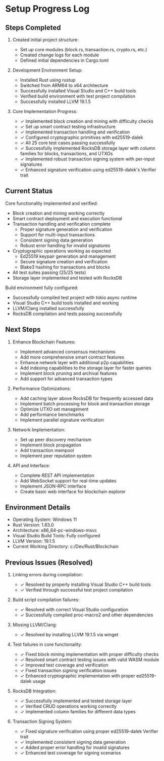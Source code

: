 # Setup Progress Log

## Steps Completed

1. Created initial project structure:
   - Set up core modules (block.rs, transaction.rs, crypto.rs, etc.)
   - Created change logs for each module
   - Defined initial dependencies in Cargo.toml

2. Development Environment Setup:
   - Installed Rust using rustup
   - Switched from ARM64 to x64 architecture
   - Successfully installed Visual Studio and C++ build tools
   - Verified build environment with test project compilation
   - Successfully installed LLVM 19.1.5

3. Core Implementation Progress:
   - ✓ Implemented block creation and mining with difficulty checks
   - ✓ Set up smart contract testing infrastructure
   - ✓ Implemented transaction handling and verification
   - ✓ Configured cryptographic primitives with ed25519-dalek
   - ✓ All 25 core test cases passing successfully
   - ✓ Successfully implemented RocksDB storage layer with column families for blocks, transactions, and UTXOs
   - ✓ Implemented robust transaction signing system with per-input signatures
   - ✓ Enhanced signature verification using ed25519-dalek's Verifier trait

## Current Status

Core functionality implemented and verified:
- Block creation and mining working correctly
- Smart contract deployment and execution functional
- Transaction handling and verification complete
  - Proper signature generation and verification
  - Support for multi-input transactions
  - Consistent signing data generation
  - Robust error handling for invalid signatures
- Cryptographic operations working as expected
  - Ed25519 keypair generation and management
  - Secure signature creation and verification
  - Blake3 hashing for transactions and blocks
- All test suites passing (25/25 tests)
- Storage layer implemented and tested with RocksDB

Build environment fully configured:
- Successfully compiled test project with tokio async runtime
- Visual Studio C++ build tools installed and working
- LLVM/Clang installed successfully
- RocksDB compilation and tests passing successfully

## Next Steps

1. Enhance Blockchain Features:
   - Implement advanced consensus mechanisms
   - Add more comprehensive smart contract features
   - Enhance network layer with additional p2p capabilities
   - Add indexing capabilities to the storage layer for faster queries
   - Implement block pruning and archival features
   - Add support for advanced transaction types

2. Performance Optimizations:
   - Add caching layer above RocksDB for frequently accessed data
   - Implement batch processing for block and transaction storage
   - Optimize UTXO set management
   - Add performance benchmarks
   - Implement parallel signature verification

3. Network Implementation:
   - Set up peer discovery mechanism
   - Implement block propagation
   - Add transaction mempool
   - Implement peer reputation system

4. API and Interface:
   - Complete REST API implementation
   - Add WebSocket support for real-time updates
   - Implement JSON-RPC interface
   - Create basic web interface for blockchain explorer

## Environment Details

- Operating System: Windows 11
- Rust Version: 1.83.0
- Architecture: x86_64-pc-windows-msvc
- Visual Studio Build Tools: Fully configured
- LLVM Version: 19.1.5
- Current Working Directory: c:/Dev/Rust/Blockchain

## Previous Issues (Resolved)

1. Linking errors during compilation:
   - ✓ Resolved by properly installing Visual Studio C++ build tools
   - ✓ Verified through successful test project compilation

2. Build script compilation failures:
   - ✓ Resolved with correct Visual Studio configuration
   - ✓ Successfully compiled proc-macro2 and other dependencies

3. Missing LLVM/Clang:
   - ✓ Resolved by installing LLVM 19.1.5 via winget

4. Test failures in core functionality:
   - ✓ Fixed block mining implementation with proper difficulty checks
   - ✓ Resolved smart contract testing issues with valid WASM module
   - ✓ Improved test coverage and verification
   - ✓ Fixed transaction signing verification issues
   - ✓ Enhanced cryptographic implementation with proper ed25519-dalek usage

5. RocksDB Integration:
   - ✓ Successfully implemented and tested storage layer
   - ✓ Verified CRUD operations working correctly
   - ✓ Implemented column families for different data types

6. Transaction Signing System:
   - ✓ Fixed signature verification using proper ed25519-dalek Verifier trait
   - ✓ Implemented consistent signing data generation
   - ✓ Added proper error handling for invalid signatures
   - ✓ Enhanced test coverage for signing scenarios
